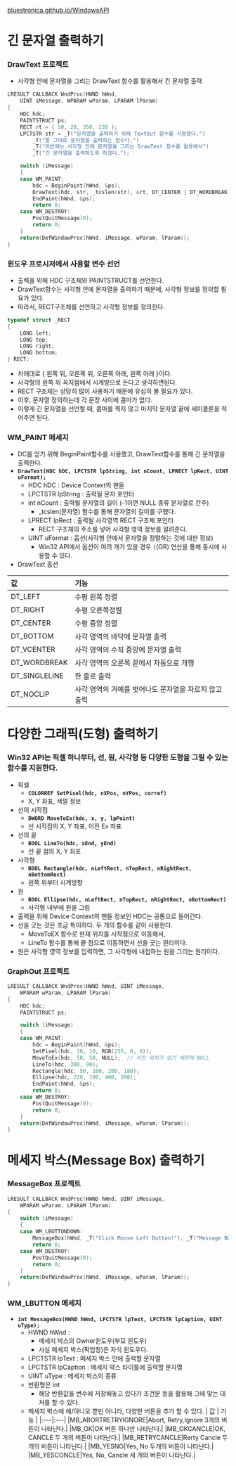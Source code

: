 [bluestronica.github.io/WindowsAPI](https://bluestronica.github.io/WindowsAPI)


# 긴 문자열 출력하기

### DrawText 프로젝트
- 사각형 안에 문자열을 그리는 DrawText 함수를 활용해서 긴 문자열 출력
```c
LRESULT CALLBACK WndProc(HWND hWnd, 
  	UINT iMessage, WPARAM wParam, LPARAM lParam)
{
	HDC hdc;
	PAINTSTRUCT ps;
	RECT rt = { 50, 20, 350, 220 };
	LPCTSTR str = _T("문자열을 출력하기 위해 TextOut 함수를 사용했다.")
		_T("말 그대로 문자열을 출력하는 함수다.")
		_T("이번에는 사각형 안에 문자열을 그리는 DrawText 함수를 활용해서")
		_T("긴 문자열을 출력하도록 하겠다.");

	switch (iMessage)
	{
	case WM_PAINT:
		hdc = BeginPaint(hWnd, &ps);
		DrawText(hdc, str, _tcslen(str), &rt, DT_CENTER | DT_WORDBREAK);
		EndPaint(hWnd, &ps);
		return 0;
	case WM_DESTROY:
		PostQuitMessage(0);
		return 0;
	}
	return(DefWindowProc(hWnd, iMessage, wParam, lParam));
}
```

### 윈도우 프로시저에서 사용할 변수 선언
- 출력을 위해 HDC 구조체와 PAINTSTRUCT를 선언한다.
- DrawText함수는 사각형 안에 문자열을 출력하기 때문에, 사각형 정보를 정의할 필요가 있다.
- 따라서, RECT구조체를 선언하고 사각형 정보를 정의한다.
```c
typedef struct _RECT
{
	LONG left;
	LONG top;
	LONG right;
	LONG bottom;
} RECT;
```
- 차례대로 { 왼쪽 위, 오른쪽 위, 오른쪽 아래, 왼쪽 아래 }이다.
- 사각형의 왼쪽 위 꼭지점에서 시계방으로 돈다고 생각하면된다.
- RECT 구조체는 상당히 많이 사용하기 때문에 유심히 볼 필요가 있다.
- 이후, 문자열 정의하는데 각 문장 사이에 콤마가 없다.
- 이렇게 긴 문자열을 선언할 때, 콤마를 찍지 않고 마지막 문자열 끝에 세미콜론을 적어주면 된다.

### WM_PAINT 메세지
- DC를 얻기 위해 BeginPaint함수를 사용했고, DrawText함수를 통해 긴 문자열을 출력한다.
- **`DrawText(HDC hDC, LPCTSTR lpString, int nCount, LPRECT lpRect, UINT uFormat);`**
  - HDC hDC : Device Context의 핸들
  - LPCTSTR lpString : 출력될 문자 포인터
  - int nCount : 출력될 문자열의 길이 (-1이면 NULL 종류 문자열로 간주)
  	- _tcslen(문자열) 함수를 통해 문자열의 길이를 구했다.	
  - LPRECT lpRect : 출력될 사각영역 RECT 구조체 포인터
  	- RECT 구조체의 주소를 넣어 사각형 영역 정보를 알려준다.
  - UINT uFormat : 옵션(사각형 안에서 문자열을 정렬하는 것에 대한 정보)
  	- Win32 API에서 옵션이 여려 개가 있을 경우 `|`(OR) 연산을 통해 동시에 사용할 수 있다.
- DrawText 옵션

| 값 | 기능 |
|:---|:---|
|DT_LEFT|수평 왼쪽 정렬|
|DT_RIGHT|수평 오른쪽정렬|
|DT_CENTER|수평 중앙 정렬|
|DT_BOTTOM|사각 영역의 바닥에 문자열 출력|
|DT_VCENTER|사각 영역의 수직 중앙에 문자열 출력|
|DT_WORDBREAK|사각 영역의 오른쪽 끝에서 자동으로 개행|
|DT_SINGLELINE|한 줄로 출력|
|DT_NOCLIP|사각 영역의 겨예를 벗어나도 문자열을 자르지 않고 출력|


# 다양한 그래픽(도형) 출력하기

### Win32 API는 픽셀 하나부터, 선, 원, 사각형 등 다양한 도형을 그릴 수 있는 함수를 지원한다.
- 픽셀
  - **`COLORREF SetPixel(hdc, nXPos, nYPos, corref)`**
  - X, Y 좌표, 색깔 정보
- 선의 시작점
  - **`DWORD MoveToEx(hdc, x, y, lpPoint)`**
  - 선 시작점의 X, Y 좌표, 이전 Ex 좌표
- 선의 끝
  - **`BOOL LineTo(hdc, xEnd, yEnd)`**
  - 선 끝 점의 X, Y 좌표
- 사각형
  - **`BOOL Rectangle(hdc, nLeftRect, nTopRect, nRightRect, nBottomRect)`**
  - 왼쪽 위부터 시계방향
- 원
  - **`BOOL Ellipse(hdc, nLeftRect, nTopRect, nRightRect, nBottomRect)`**
  - 사각형 내부에 원을 그림
- 출력을 위해 Device Context의 핸들 정보인 HDC는 공통으로 들어간다.
- 선을 긋는 것은 조금 특이하다. 두 개의 함수를 같이 사용한다.
  - MoveToEX 함수로 현재 위치를 시작점으로 이동해서,
  - LineTo 함수를 통해 끝 점으로 이동하면서 선을 긋는 윈리이다.
- 원은 사각형 영역 정보를 입력하면, 그 사각형에 내접하는 원을 그리는 원리이다.

### GraphOut 프로젝트
```c
LRESULT CALLBACK WndProc(HWND hWnd, UINT iMessage, 
	WPARAM wParam, LPARAM lParam)
{
	HDC hdc;
	PAINTSTRUCT ps;

	switch (iMessage)
	{
	case WM_PAINT:
		hdc = BeginPaint(hWnd, &ps);
		SetPixel(hdc, 10, 10, RGB(255, 0, 0));
		MoveToEx(hdc, 50, 50, NULL);  // 이전 위치가 없기 때문에 NULL
		LineTo(hdc, 300, 90);
		Rectangle(hdc, 50, 100, 200, 180);
		Ellipse(hdc, 220, 100, 400, 200);
		EndPaint(hWnd, &ps);
		return 0;
	case WM_DESTROY:
		PostQuitMessage(0);
		return 0;
	}
	return(DefWindowProc(hWnd, iMessage, wParam, lParam));
}
```

# 메세지 박스(Message Box) 출력하기

### MessageBox 프로젝트
```c
LRESULT CALLBACK WndProc(HWND hWnd, UINT iMessage, 
	WPARAM wParam, LPARAM lParam)
{
	switch (iMessage)
	{
	case WM_LBUTTONDOWN:
		MessageBox(hWnd, _T("Click Mouse Left Button!"), _T("Message Box!!"), MB_OK);
		return 0;
	case WM_DESTROY:
		PostQuitMessage(0);
		return 0;
	}
	return(DefWindowProc(hWnd, iMessage, wParam, lParam));
}
```

### WM_LBUTTON 메세지
- **`int MessageBox(HWND hWnd, LPCTSTR lpText, LPCTSTR lpCaption, UINT uType);`**
  - HWND hWnd : 
    - 메세지 박스의 Owner윈도우(부모 윈도우)
    - 사실 메세지 박스(팍업창)은 자식 윈도우다.
  - LPCTSTR lpText : 메세지 박스 안에 출력할 문자열
  - LPCTSTR lpCaption : 메세지 박스 타이틀에 출력할 문자열
  - UINT uType : 메세지 박스의 종류
  - 반환형은 int
    - 해당 반환값을 변수에 저장해놓고 있다가 조건문 등을 활용해 그에 맞는 대처를 할 수 있다.
  - 메세지 박스에 예/아니오 뿐만 아니라, 다양한 버튼을 추가 할 수 있다.
| 값 | 기능 |
|:---|:---|
|MB_ABORTRETRYIGNORE|Abort, Retry,Ignore 3개의 버튼이 나타난다.|
|MB_OK|OK 버튼 하나만 나타난다.|
|MB_OKCANCLE|OK, CANCLE 두 개의 버튼이 나타난다.|
|MB_RETRYCANCLE|Rerty Cancle 두 개의 버튼이 나타난다.|
|MB_YESNO|Yes, No 두개의 버튼이 나타난다.|
|MB_YESCONCLE|Yes, No, Cancle 세 개의 버튼이 나타난다.|



